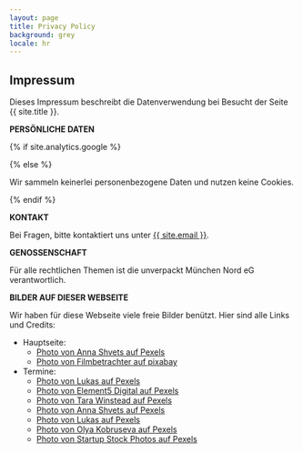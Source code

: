 ```yaml
---
layout: page
title: Privacy Policy
background: grey
locale: hr
---
```


<div class="col-lg-12 text-center">
	<h2 class="section-heading text-uppercase">Impressum</h2>
</div>

Dieses Impressum beschreibt die Datenverwendung bei Besucht der Seite {{ site.title }}.

**PERSÖNLICHE DATEN**

{% if site.analytics.google %}

{% else %}

Wir sammeln keinerlei personenbezogene Daten und nutzen keine Cookies.

{% endif %}

**KONTAKT**

Bei Fragen, bitte kontaktiert uns unter <a href="mailto:{{ site.email }}">{{ site.email }}</a>.

**GENOSSENSCHAFT**

Für alle rechtlichen Themen ist die unverpackt München Nord eG verantwortlich.


**BILDER AUF DIESER WEBSEITE**

Wir haben für diese Webseite viele freie Bilder benützt. Hier sind alle Links und Credits:

- Hauptseite:
	- [Photo von Anna Shvets auf Pexels](https://www.pexels.com/photo/crop-unrecognizable-woman-squashing-plastic-bottle-5218009/)
	- [Photo von Filmbetrachter auf pixabay](https://pixabay.com/de/photos/zero-waste-null-abfall-vegan-4844683/)
- Termine:
	- [Photo von Lukas auf Pexels](https://www.pexels.com/photo/charts-on-black-wooden-table-669622/)
	- [Photo von Element5 Digital auf Pexels](https://www.pexels.com/photo/person-dropping-paper-on-box-1550337/)
	- [Photo von Tara Winstead auf Pexels](https://www.pexels.com/photo/retro-traditional-paper-indoors-6690248/)
	- [Photo von Anna Shvets auf Pexels](https://www.pexels.com/photo/crop-unrecognizable-woman-squashing-plastic-bottle-5218009/)
	- [Photo von Lukas auf Pexels](https://www.pexels.com/photo/charts-on-black-wooden-table-669622/)
	- [Photo von Olya Kobruseva auf Pexels](https://www.pexels.com/photo/question-marks-on-paper-crafts-5428833/)
	- [Photo von Startup Stock Photos auf Pexels](https://www.pexels.com/photo/person-holding-black-pen-while-sitting-7095/)
